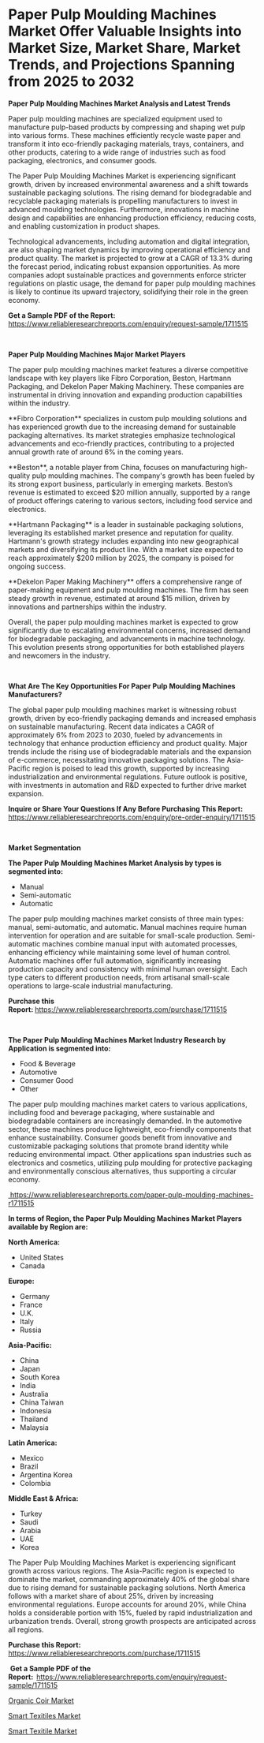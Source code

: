 <p><h1>Paper Pulp Moulding Machines Market Offer Valuable Insights into Market Size, Market Share, Market Trends, and Projections Spanning from 2025 to 2032</h1></p><p><strong>Paper Pulp Moulding Machines Market Analysis and Latest Trends</strong></p>
<p><p>Paper pulp moulding machines are specialized equipment used to manufacture pulp-based products by compressing and shaping wet pulp into various forms. These machines efficiently recycle waste paper and transform it into eco-friendly packaging materials, trays, containers, and other products, catering to a wide range of industries such as food packaging, electronics, and consumer goods. </p><p>The Paper Pulp Moulding Machines Market is experiencing significant growth, driven by increased environmental awareness and a shift towards sustainable packaging solutions. The rising demand for biodegradable and recyclable packaging materials is propelling manufacturers to invest in advanced moulding technologies. Furthermore, innovations in machine design and capabilities are enhancing production efficiency, reducing costs, and enabling customization in product shapes.</p><p>Technological advancements, including automation and digital integration, are also shaping market dynamics by improving operational efficiency and product quality. The market is projected to grow at a CAGR of 13.3% during the forecast period, indicating robust expansion opportunities. As more companies adopt sustainable practices and governments enforce stricter regulations on plastic usage, the demand for paper pulp moulding machines is likely to continue its upward trajectory, solidifying their role in the green economy.</p></p>
<p><strong>Get a Sample PDF of the Report:&nbsp;</strong> <a href="https://www.reliableresearchreports.com/enquiry/request-sample/1711515?utm_campaign=38&utm_medium=2&utm_source=Github&utm_content=ia&utm_term=11012025&utm_id=paper-pulp-moulding-machines">https://www.reliableresearchreports.com/enquiry/request-sample/1711515</a></p>
<p>&nbsp;</p>
<p><strong>Paper Pulp Moulding Machines Major Market Players</strong></p>
<p><p>The paper pulp moulding machines market features a diverse competitive landscape with key players like Fibro Corporation, Beston, Hartmann Packaging, and Dekelon Paper Making Machinery. These companies are instrumental in driving innovation and expanding production capabilities within the industry.</p><p>**Fibro Corporation** specializes in custom pulp moulding solutions and has experienced growth due to the increasing demand for sustainable packaging alternatives. Its market strategies emphasize technological advancements and eco-friendly practices, contributing to a projected annual growth rate of around 6% in the coming years.</p><p>**Beston**, a notable player from China, focuses on manufacturing high-quality pulp moulding machines. The company's growth has been fueled by its strong export business, particularly in emerging markets. Beston’s revenue is estimated to exceed $20 million annually, supported by a range of product offerings catering to various sectors, including food service and electronics.</p><p>**Hartmann Packaging** is a leader in sustainable packaging solutions, leveraging its established market presence and reputation for quality. Hartmann's growth strategy includes expanding into new geographical markets and diversifying its product line. With a market size expected to reach approximately $200 million by 2025, the company is poised for ongoing success.</p><p>**Dekelon Paper Making Machinery** offers a comprehensive range of paper-making equipment and pulp moulding machines. The firm has seen steady growth in revenue, estimated at around $15 million, driven by innovations and partnerships within the industry.</p><p>Overall, the paper pulp moulding machines market is expected to grow significantly due to escalating environmental concerns, increased demand for biodegradable packaging, and advancements in machine technology. This evolution presents strong opportunities for both established players and newcomers in the industry.</p></p>
<p>&nbsp;</p>
<p><strong>What Are The Key Opportunities For Paper Pulp Moulding Machines Manufacturers?</strong></p>
<p><p>The global paper pulp moulding machines market is witnessing robust growth, driven by eco-friendly packaging demands and increased emphasis on sustainable manufacturing. Recent data indicates a CAGR of approximately 6% from 2023 to 2030, fueled by advancements in technology that enhance production efficiency and product quality. Major trends include the rising use of biodegradable materials and the expansion of e-commerce, necessitating innovative packaging solutions. The Asia-Pacific region is poised to lead this growth, supported by increasing industrialization and environmental regulations. Future outlook is positive, with investments in automation and R&D expected to further drive market expansion.</p></p>
<p><strong>Inquire or Share Your Questions If Any Before Purchasing This Report:</strong> <a href="https://www.reliableresearchreports.com/enquiry/pre-order-enquiry/1711515?utm_campaign=38&utm_medium=2&utm_source=Github&utm_content=ia&utm_term=11012025&utm_id=paper-pulp-moulding-machines">https://www.reliableresearchreports.com/enquiry/pre-order-enquiry/1711515</a></p>
<p>&nbsp;</p>
<p><strong>Market Segmentation</strong></p>
<p><strong>The Paper Pulp Moulding Machines Market Analysis by types is segmented into:</strong></p>
<p><ul><li>Manual</li><li>Semi-automatic</li><li>Automatic</li></ul></p>
<p><p>The paper pulp moulding machines market consists of three main types: manual, semi-automatic, and automatic. Manual machines require human intervention for operation and are suitable for small-scale production. Semi-automatic machines combine manual input with automated processes, enhancing efficiency while maintaining some level of human control. Automatic machines offer full automation, significantly increasing production capacity and consistency with minimal human oversight. Each type caters to different production needs, from artisanal small-scale operations to large-scale industrial manufacturing.</p></p>
<p><strong>Purchase this Report:&nbsp;</strong><a href="https://www.reliableresearchreports.com/purchase/1711515?utm_campaign=38&utm_medium=2&utm_source=Github&utm_content=ia&utm_term=11012025&utm_id=paper-pulp-moulding-machines">https://www.reliableresearchreports.com/purchase/1711515</a></p>
<p>&nbsp;</p>
<p><strong>The Paper Pulp Moulding Machines Market Industry Research by Application is segmented into:</strong></p>
<p><ul><li>Food & Beverage</li><li>Automotive</li><li>Consumer Good</li><li>Other</li></ul></p>
<p><p>The paper pulp moulding machines market caters to various applications, including food and beverage packaging, where sustainable and biodegradable containers are increasingly demanded. In the automotive sector, these machines produce lightweight, eco-friendly components that enhance sustainability. Consumer goods benefit from innovative and customizable packaging solutions that promote brand identity while reducing environmental impact. Other applications span industries such as electronics and cosmetics, utilizing pulp moulding for protective packaging and environmentally conscious alternatives, thus supporting a circular economy.</p></p>
<p><a href="https://www.reliableresearchreports.com/paper-pulp-moulding-machines-r1711515?utm_campaign=38&utm_medium=2&utm_source=Github&utm_content=ia&utm_term=11012025&utm_id=paper-pulp-moulding-machines">&nbsp;https://www.reliableresearchreports.com/paper-pulp-moulding-machines-r1711515</a></p>
<p><strong>In terms of Region, the Paper Pulp Moulding Machines Market Players available by Region are:</strong></p>
<p>
    <p> <strong> North America: </strong>
        <ul>
            <li>United States</li>
            <li>Canada</li>
        </ul>
        </p> 
    <p> <strong> Europe: </strong>
        <ul>
            <li>Germany</li>
            <li>France</li>
            <li>U.K.</li>
            <li>Italy</li>
            <li>Russia</li>
        </ul>
        </p> 
    <p> <strong> Asia-Pacific: </strong>
        <ul>
            <li>China</li>
            <li>Japan</li>
            <li>South Korea</li>
            <li>India</li>
            <li>Australia</li>
            <li>China Taiwan</li>
            <li>Indonesia</li>
            <li>Thailand</li>
            <li>Malaysia</li>
        </ul>
        </p> 
    <p> <strong> Latin America: </strong>
        <ul>
            <li>Mexico</li>
            <li>Brazil</li>
            <li>Argentina Korea</li>
            <li>Colombia</li>
        </ul>
        </p> 
    <p> <strong> Middle East & Africa: </strong>
        <ul>
            <li>Turkey</li>
            <li>Saudi</li>
            <li>Arabia</li>
            <li>UAE</li>
            <li>Korea</li>
        </ul>
    </p>
    </p>
<p><p>The Paper Pulp Moulding Machines Market is experiencing significant growth across various regions. The Asia-Pacific region is expected to dominate the market, commanding approximately 40% of the global share due to rising demand for sustainable packaging solutions. North America follows with a market share of about 25%, driven by increasing environmental regulations. Europe accounts for around 20%, while China holds a considerable portion with 15%, fueled by rapid industrialization and urbanization trends. Overall, strong growth prospects are anticipated across all regions.</p></p>
<p><strong>Purchase this Report: </strong><a href="https://www.reliableresearchreports.com/purchase/1711515?utm_campaign=38&utm_medium=2&utm_source=Github&utm_content=ia&utm_term=11012025&utm_id=paper-pulp-moulding-machines">https://www.reliableresearchreports.com/purchase/1711515</a></p>
<p>&nbsp;<strong>Get a Sample PDF of the Report:&nbsp;&nbsp;</strong><a href="https://www.reliableresearchreports.com/enquiry/request-sample/1711515?utm_campaign=38&utm_medium=2&utm_source=Github&utm_content=ia&utm_term=11012025&utm_id=paper-pulp-moulding-machines">https://www.reliableresearchreports.com/enquiry/request-sample/1711515</a></p>
<p><strong></strong></p>
<p><p><a href="https://github.com/risingtrista99259/Market-Research-Report-List-1/blob/main/organic-coir-market.md?utm_campaign=38&utm_medium=2&utm_source=Github&utm_content=ia&utm_term=11012025&utm_id=paper-pulp-moulding-machines">Organic Coir Market</a></p><p><a href="https://github.com/hartsockdonnette82/Market-Research-Report-List-1/blob/main/smart-texitiles-market.md?utm_campaign=38&utm_medium=2&utm_source=Github&utm_content=ia&utm_term=11012025&utm_id=paper-pulp-moulding-machines">Smart Texitiles Market</a></p><p><a href="https://github.com/birnbaumbulah0/Market-Research-Report-List-1/blob/main/smart-texitile-market.md?utm_campaign=38&utm_medium=2&utm_source=Github&utm_content=ia&utm_term=11012025&utm_id=paper-pulp-moulding-machines">Smart Texitile Market</a></p></p>